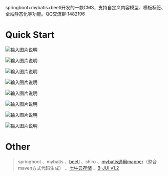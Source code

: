 springboot+mybatis+beetl开发的一款CMS，支持自定义内容模型、模板标签、全站静态化等功能。QQ交流群:1482196
# Quick Start
![输入图片说明](https://images.gitee.com/uploads/images/2018/0801/223149_5a568eaa_8157.jpeg "1.jpg")

![输入图片说明](https://images.gitee.com/uploads/images/2018/0801/222739_dee7aec9_8157.png "2.png")

![输入图片说明](https://images.gitee.com/uploads/images/2018/0801/222747_13ace573_8157.png "3.png")

![输入图片说明](https://images.gitee.com/uploads/images/2018/0801/222755_48f57675_8157.png "5.png")

![输入图片说明](https://images.gitee.com/uploads/images/2018/0801/222803_c7836c45_8157.png "7.png")

![输入图片说明](https://images.gitee.com/uploads/images/2018/0801/222828_d3a6a292_8157.png "9.png")

![输入图片说明](https://images.gitee.com/uploads/images/2018/0801/222837_d3ce1c46_8157.png "4.png")

![输入图片说明](https://images.gitee.com/uploads/images/2018/0801/222844_7eb7678a_8157.png "6.png")
# Other
> springboot
、mybatis
、[beetl](http://www.ibeetl.com "beetl")
、shiro
、[mybatis通用mapper](http://git.oschina.net/free/Mapper "通用mapper")（整合maven方式代码生成）
、[七牛云存储](https://portal.qiniu.com/signup?code=3lb7ah8vdj0ia "七牛云存储")
、[B-JUI v1.2](http://www.b-jui.com/download/ "B-JUI v1.2")
